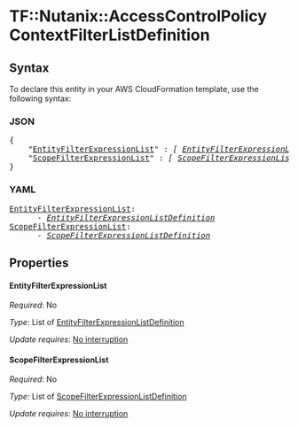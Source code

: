# TF::Nutanix::AccessControlPolicy ContextFilterListDefinition

## Syntax

To declare this entity in your AWS CloudFormation template, use the following syntax:

### JSON

<pre>
{
    "<a href="#entityfilterexpressionlist" title="EntityFilterExpressionList">EntityFilterExpressionList</a>" : <i>[ <a href="entityfilterexpressionlistdefinition.md">EntityFilterExpressionListDefinition</a>, ... ]</i>,
    "<a href="#scopefilterexpressionlist" title="ScopeFilterExpressionList">ScopeFilterExpressionList</a>" : <i>[ <a href="scopefilterexpressionlistdefinition.md">ScopeFilterExpressionListDefinition</a>, ... ]</i>
}
</pre>

### YAML

<pre>
<a href="#entityfilterexpressionlist" title="EntityFilterExpressionList">EntityFilterExpressionList</a>: <i>
      - <a href="entityfilterexpressionlistdefinition.md">EntityFilterExpressionListDefinition</a></i>
<a href="#scopefilterexpressionlist" title="ScopeFilterExpressionList">ScopeFilterExpressionList</a>: <i>
      - <a href="scopefilterexpressionlistdefinition.md">ScopeFilterExpressionListDefinition</a></i>
</pre>

## Properties

#### EntityFilterExpressionList

_Required_: No

_Type_: List of <a href="entityfilterexpressionlistdefinition.md">EntityFilterExpressionListDefinition</a>

_Update requires_: [No interruption](https://docs.aws.amazon.com/AWSCloudFormation/latest/UserGuide/using-cfn-updating-stacks-update-behaviors.html#update-no-interrupt)

#### ScopeFilterExpressionList

_Required_: No

_Type_: List of <a href="scopefilterexpressionlistdefinition.md">ScopeFilterExpressionListDefinition</a>

_Update requires_: [No interruption](https://docs.aws.amazon.com/AWSCloudFormation/latest/UserGuide/using-cfn-updating-stacks-update-behaviors.html#update-no-interrupt)

